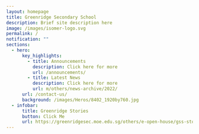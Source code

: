 ```yaml
---
layout: homepage
title: Greenridge Secondary School
description: Brief site description here
image: /images/isomer-logo.svg
permalink: /
notification: ""
sections:
  - hero:
      key_highlights:
        - title: Announcements
          description: Click here for more
          url: /announcements/
        - title: Latest News
          description: Click here for more
          url: m/others/news-archive/2022/
      url: /contact-us/
      background: /images/Heros/8402_1920by760.jpg
  - infobar:
      title: Greenridge Stories
      button: Click Me
      url: https://greenridgesec.moe.edu.sg/others/e-open-house/gss-stories
---
```

